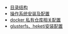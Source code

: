 
* [目录结构](mulujiegou.md)
* [操作系统安装及配置](caozuoxitonganzuangjipeizhi.md)
* [docker 私有仓库相关配置](docker-私有仓库相关配置.md)
* [glusterfs、heketi安装配置](glusterfs-heketi安装配置.md)



